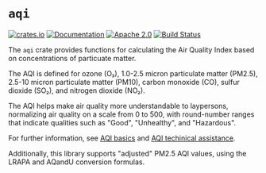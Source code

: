 # `aqi`

[![crates.io][crates-shield]][crates-url]
[![Documentation][docs-shield]][docs-url]
[![Apache 2.0][license-shield]][license-url]
[![Build Status][build-shield]][build-url]

The `aqi` crate provides functions for calculating the Air Quality
Index based on concentrations of particuate matter.

The AQI is defined for ozone (O₃), 1.0-2.5 micron particulate matter
(PM2.5), 2.5-10 micron particulate matter (PM10), carbon monoxide
(CO), sulfur dioxide (SO₂), and nitrogen dioxide (NO₂).

The AQI helps make air quality more understandable to laypersons,
normalizing air quality on a scale from 0 to 500, with round-number
ranges that indicate qualities such as "Good", "Unhealthy", and
"Hazardous".

For further information, see [AQI basics][aqi-info] and [AQI techinical
assistance][aqi-detail].

Additionally, this library supports "adjusted" PM2.5 AQI values, using
the LRAPA and AQandU conversion formulas.

[crates-shield]: https://img.shields.io/crates/v/aqi.svg
[crates-url]: https://crates.io/crates/aqi
[docs-shield]: https://docs.rs/aqi/badge.svg
[docs-url]: https://docs.rs/aqi
[license-shield]: https://img.shields.io/crates/l/aqi.svg
[license-url]: https://github.com/kelnos/aqi-rs/blob/master/LICENSE
[build-shield]: https://img.shields.io/github/workflow/status/kelnos/aqi-rs/CI
[build-url]: https://github.com/kelnos/aqi-rs/actions

[aqi-info]: https://www.airnow.gov/aqi/aqi-basics/
[aqi-detail]: https://www.airnow.gov/publications/air-quality-index/technical-assistance-document-for-reporting-the-daily-aqi/
